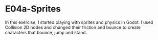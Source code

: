 # E04a-Sprites
In this exercise, I started playing with sprites and physics in Godot. I used Collision 2D nodes and changed their friction and bounce to create characters that bounce, jump and stand. 
